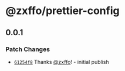 # @zxffo/prettier-config

## 0.0.1

### Patch Changes

- [`61254f8`](https://github.com/zxffo/lewisblackburn.me/commit/61254f80abb63f43310cefd5ccc4dcd8eb098875) Thanks [@zxffo](https://github.com/zxffo)! - initial publish
